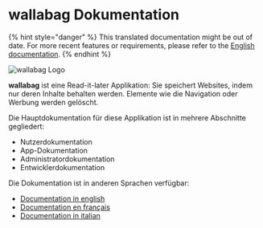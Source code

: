 wallabag Dokumentation
======================

{% hint style="danger" %}
This translated documentation might be out of date. For more recent features or requirements, please refer to the [English documentation](https://doc.wallabag.org/en/).
{% endhint %}

![wallabag Logo](../img/wallabag.png)

**wallabag** ist eine Read-it-later Applikation: Sie speichert Websites,
indem nur deren Inhalte behalten werden. Elemente wie die Navigation oder Werbung
werden gelöscht.

Die Hauptdokumentation für diese Applikation ist in mehrere Abschnitte
gegliedert:

-   Nutzerdokumentation
-   App-Dokumentation
-   Administratordokumentation
-   Entwicklerdokumentation

Die Dokumentation ist in anderen Sprachen verfügbar:

-   [Documentation in english](https://doc.wallabag.org/en/)
-   [Documentation en français](https://doc.wallabag.org/fr/)
-   [Documentation in italian](https://doc.wallabag.org/it/)
